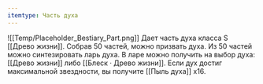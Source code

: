 ```yaml
---
itemtype: Часть духа
---
```

![[Temp/Placeholder_Bestiary_Part.png]]
Дает часть духа класса S [[Древо жизни]]. Собрав 50 частей, можно призвать духа. Из 50 частей можно синтезировать ларь духа. В ларе можно получить на выбор духа: [[Древо жизни]] либо [[Блеск · Древо жизни]]. Если дух достиг максимальной звездности, вы получите [[Пыль духа]] х16.
